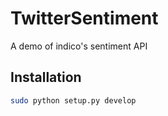 # TwitterSentiment
A demo of indico's sentiment API

Installation
------------

```bash
sudo python setup.py develop
```
